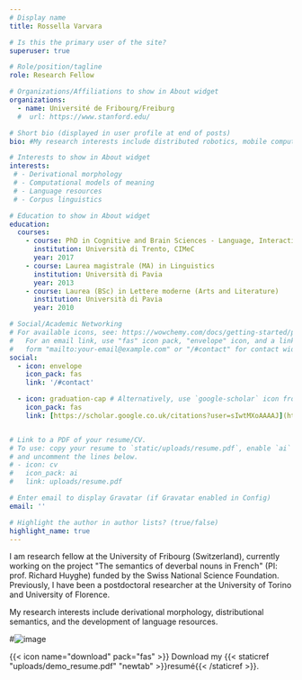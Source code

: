 ```yaml
---
# Display name
title: Rossella Varvara

# Is this the primary user of the site?
superuser: true

# Role/position/tagline
role: Research Fellow

# Organizations/Affiliations to show in About widget
organizations:
  - name: Université de Fribourg/Freiburg
  #  url: https://www.stanford.edu/

# Short bio (displayed in user profile at end of posts)
bio: #My research interests include distributed robotics, mobile computing and programmable matter.

# Interests to show in About widget
interests:
 # - Derivational morphology
 # - Computational models of meaning
 # - Language resources
 # - Corpus linguistics

# Education to show in About widget
education:
  courses:
    - course: PhD in Cognitive and Brain Sciences - Language, Interaction and Computation track
      institution: Università di Trento, CIMeC
      year: 2017
    - course: Laurea magistrale (MA) in Linguistics
      institution: Università di Pavia
      year: 2013
    - course: Laurea (BSc) in Lettere moderne (Arts and Literature)
      institution: Università di Pavia
      year: 2010

# Social/Academic Networking
# For available icons, see: https://wowchemy.com/docs/getting-started/page-builder/#icons
#   For an email link, use "fas" icon pack, "envelope" icon, and a link in the
#   form "mailto:your-email@example.com" or "/#contact" for contact widget.
social:
  - icon: envelope
    icon_pack: fas
    link: '/#contact'

  - icon: graduation-cap # Alternatively, use `google-scholar` icon from `ai` icon pack
    icon_pack: fas
    link: [https://scholar.google.co.uk/citations?user=sIwtMXoAAAAJ](https://scholar.google.it/citations?user=qAIgPcMAAAAJ&hl=en)


# Link to a PDF of your resume/CV.
# To use: copy your resume to `static/uploads/resume.pdf`, enable `ai` icons in `params.toml`,
# and uncomment the lines below.
# - icon: cv
#   icon_pack: ai
#   link: uploads/resume.pdf

# Enter email to display Gravatar (if Gravatar enabled in Config)
email: ''

# Highlight the author in author lists? (true/false)
highlight_name: true
---
```

I am research fellow at the University of Fribourg (Switzerland), currently working on the project "The semantics of deverbal nouns in French" (PI: prof. Richard Huyghe) funded by the Swiss National Science Foundation. Previously, I have been a postdoctoral researcher at the University of Torino and University of Florence.

My research interests include derivational morphology, distributional semantics, and the development of language resources.



#![image](https://user-images.githubusercontent.com/62030779/175821957-b408de53-2ff6-4f45-bb65-16ca462abed8.png)



{{< icon name="download" pack="fas" >}} Download my {{< staticref "uploads/demo_resume.pdf" "newtab" >}}resumé{{< /staticref >}}.

